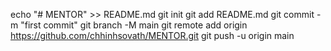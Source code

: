 echo "# MENTOR" >> README.md
git init
git add README.md
git commit -m "first commit"
git branch -M main
git remote add origin https://github.com/chhinhsovath/MENTOR.git
git push -u origin main